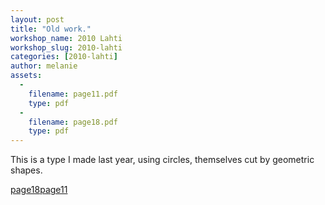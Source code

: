 ```yaml
---
layout: post
title: "Old work."
workshop_name: 2010 Lahti
workshop_slug: 2010-lahti
categories: [2010-lahti]
author: melanie 
assets:
  -
    filename: page11.pdf
    type: pdf
  -
    filename: page18.pdf
    type: pdf
---
```

This is a type I made last year, using circles, themselves cut by geometric shapes.

<a href="http://workshops.nodebox.net/2010/wp-content/uploads/page18.pdf">page18</a><a href="http://workshops.nodebox.net/2010/wp-content/uploads/page11.pdf">page11</a>
